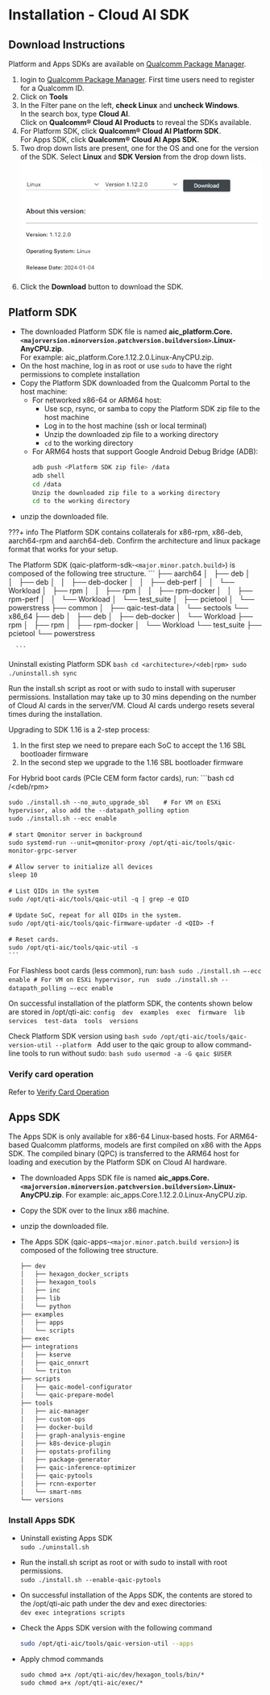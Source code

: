 # Installation - Cloud AI SDK

## Download Instructions
Platform and Apps SDKs are available on [Qualcomm Package Manager](https://qpm.qualcomm.com/). 

1. login to [Qualcomm Package Manager](https://qpm.qualcomm.com/). First time users need to register for a Qualcomm ID. 
2. Click on **Tools** 
3. In the Filter pane on the left, **check Linux** and **uncheck Windows**. <br> In the search box, type **Cloud AI**.<br> Click on **Qualcomm® Cloud AI Products** to reveal the SDKs available. 
4. For Platform SDK, click **Qualcomm® Cloud AI Platform SDK**. <br>For Apps SDK, click **Qualcomm® Cloud AI Apps SDK**. 
5. Two drop down lists are present, one for the OS and one for the version of the SDK. Select **Linux** and **SDK Version** from the drop down lists. 
![](../../../images/qpm_download_sdk.PNG)
6. Click the **Download** button to download the SDK.

## Platform SDK 

- The downloaded Platform SDK file is named **aic_platform.Core.`<majorversion.minorversion.patchversion.buildversion>`.Linux-AnyCPU.zip**. <br>For example: aic_platform.Core.1.12.2.0.Linux-AnyCPU.zip. 
- On the host machine, log in as root or use `sudo` to have the right permissions to complete installation 
- Copy the Platform SDK downloaded from the Qualcomm Portal to the host machine:
    - For networked x86-64 or ARM64 host:
        - Use scp, rsync, or samba to copy the Platform SDK zip file to the host machine
        - Log in to the host machine (ssh or local terminal)
        - Unzip the downloaded zip file to a working directory
        - `cd` to the working directory
    - For ARM64 hosts that support Google Android Debug Bridge (ADB):
        ```bash
        adb push <Platform SDK zip file> /data
        adb shell
        cd /data
        Unzip the downloaded zip file to a working directory
        cd to the working directory
        ```
- unzip the downloaded file. 
  
???+ info 
      The Platform SDK contains collaterals for x86-rpm, x86-deb, aarch64-rpm and aarch64-deb. Confirm the architecture and linux package format that works for your setup.    
  
  The Platform SDK (qaic-platform-sdk-`<major.minor.patch.build>`) is composed of the following tree structure. 
      ```
      ├── aarch64
      │   ├── deb
      │   │   ├── deb
      │   │   ├── deb-docker
      │   │   ├── deb-perf
      │   │   └── Workload
      │   ├── rpm
      │   │   ├── rpm
      │   │   ├── rpm-docker
      │   │   ├── rpm-perf
      │   │   └── Workload
      │   └── test_suite
      │       ├── pcietool
      │       └── powerstress
      ├── common
      │   ├── qaic-test-data
      │   └── sectools
      └── x86_64
          ├── deb
          │   ├── deb
          │   ├── deb-docker
          │   └── Workload
          ├── rpm
          │   ├── rpm
          │   ├── rpm-docker
          │   └── Workload
          └── test_suite
              ├── pcietool
              └── powerstress

      ```

  Uninstall existing Platform SDK
    ```bash
    cd <architecture>/<deb|rpm>
    sudo ./uninstall.sh
    sync
    ```

  Run the install.sh script as root or with sudo to install with superuser permissions. Installation may take up to 30 mins depending on the number of Cloud AI cards in the server/VM. Cloud AI cards undergo resets several times during the installation. 

  Upgrading to SDK 1.16 is a 2-step process:

  1. In the first step we need to prepare each SoC to accept the 1.16 SBL bootloader firmware
  2. In the second step we upgrade to the 1.16 SBL bootloader firmware

  For Hybrid boot cards (PCIe CEM form factor cards), run:
    ```bash
    cd <architecture>/<deb/rpm>

    sudo ./install.sh --no_auto_upgrade_sbl    # For VM on ESXi hypervisor, also add the --datapath_polling option
    sudo ./install.sh --ecc enable

    # start Qmonitor server in background
    sudo systemd-run --unit=qmonitor-proxy /opt/qti-aic/tools/qaic-monitor-grpc-server

    # Allow server to initialize all devices
    sleep 10

    # List QIDs in the system
    sudo /opt/qti-aic/tools/qaic-util -q | grep -e QID

    # Update SoC, repeat for all QIDs in the system.
    sudo /opt/qti-aic/tools/qaic-firmware-updater -d <QID> -f 

    # Reset cards.
    sudo /opt/qti-aic/tools/qaic-util -s
    ```

  For Flashless boot cards (less common), run:
    ```bash
    sudo ./install.sh –-ecc enable
    # For VM on ESXi hypervisor, run 
    sudo ./install.sh --datapath_polling –-ecc enable
    ```

  On successful installation of the platform SDK, the contents shown below are stored in /opt/qti-aic:
    ```
    config  dev  examples  exec  firmware  lib  services  test-data  tools  versions
    ```
  
  Check Platform SDK version using 
    ```bash
    sudo /opt/qti-aic/tools/qaic-version-util --platform
    ```
  Add user to the qaic group to allow command-line tools to run without sudo:
    ```bash
    sudo usermod -a -G qaic $USER
    ```


### Verify card operation 
  Refer to [Verify Card Operation](../Checklist/checklist.md#verify-card-healthfunction)
  
## Apps SDK 
The Apps SDK is only available for x86-64 Linux-based hosts. For ARM64-based Qualcomm platforms, models are first compiled on x86 with the Apps SDK. The compiled binary (QPC) is transferred to the ARM64 host for loading and execution by the Platform SDK on Cloud AI hardware.

- The downloaded Apps SDK file is named **aic_apps.Core.`<majorversion.minorversion.patchversion.buildversion>`.Linux-AnyCPU.zip**. For example: aic_apps.Core.1.12.2.0.Linux-AnyCPU.zip. 
- Copy the SDK over to the linux x86 machine. 
- unzip the downloaded file. 
- The Apps SDK (qaic-apps-`<major.minor.patch.build version>`) is composed of the following tree structure.  

  ```
  ├── dev
  │   ├── hexagon_docker_scripts
  │   ├── hexagon_tools
  │   ├── inc
  │   ├── lib
  │   └── python
  ├── examples
  │   ├── apps
  │   └── scripts
  ├── exec
  ├── integrations
  │   ├── kserve
  │   ├── qaic_onnxrt
  │   └── triton
  ├── scripts
  │   ├── qaic-model-configurator
  │   └── qaic-prepare-model
  ├── tools
  │   ├── aic-manager
  │   ├── custom-ops
  │   ├── docker-build
  │   ├── graph-analysis-engine
  │   ├── k8s-device-plugin
  │   ├── opstats-profiling
  │   ├── package-generator
  │   ├── qaic-inference-optimizer
  │   ├── qaic-pytools
  │   ├── rcnn-exporter
  │   └── smart-nms
  └── versions
  ```

### Install Apps SDK 
  - Uninstall existing Apps SDK<br>
    ```sudo ./uninstall.sh```
  - Run the install.sh script as root or with sudo to install with root permissions.<br>
    ```sudo ./install.sh --enable-qaic-pytools ```
  - On successful installation of the Apps SDK, the contents are stored to the /opt/qti-aic path under the dev and exec directories:<br>
    ```dev exec integrations scripts```
  - Check the Apps SDK version with the following command <br>
    ```bash
    sudo /opt/qti-aic/tools/qaic-version-util --apps
    ```
  - Apply chmod commands 
    
    ```
    sudo chmod a+x /opt/qti-aic/dev/hexagon_tools/bin/*
    sudo chmod a+x /opt/qti-aic/exec/*
    ```
  
 





